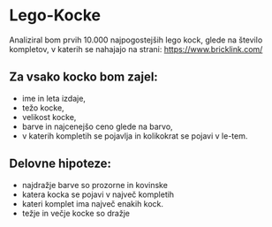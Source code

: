 # Lego-Kocke

Analiziral bom prvih 10.000 najpogostejših lego kock, glede na število kompletov, v katerih se nahajajo na strani:
https://www.bricklink.com/

## Za vsako kocko bom zajel:
- ime in leta izdaje,
- težo kocke,
- velikost kocke,
- barve in najcenejšo ceno glede na barvo,
- v katerih kompletih se pojavlja in kolikokrat se pojavi v le-tem.

## Delovne hipoteze:
- najdražje barve so prozorne in kovinske
- katera kocka se pojavi v največ kompletih
- kateri komplet ima največ enakih kock.
- težje in večje kocke so dražje
